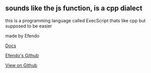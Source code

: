 ## sounds like the js function, is a cpp dialect

this is a programming language called ExecScript thats like cpp but supposed to be easier

made by Efendo

[Docs](/ExecScript/docs/Hello%20excs!.md)

[Efendo's Github](https://github.com/Efendo)

[View on Github](https://github.com/Efendo/ExecScript/)
